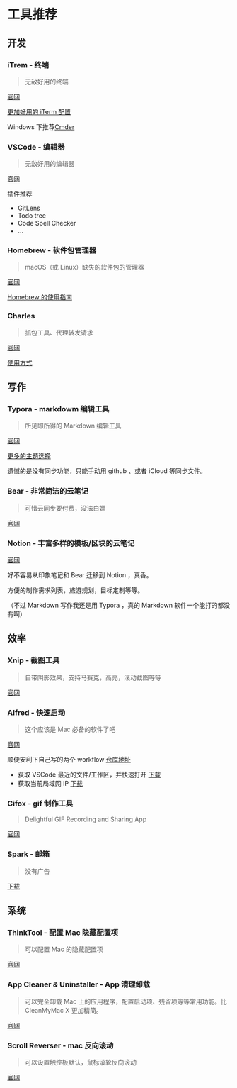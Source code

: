 # 工具推荐



## 开发

### iTrem - 终端

> 无敌好用的终端

[官网](https://iterm2.com/)

[更加好用的 iTerm 配置](./iTerm.md)


Windows 下推荐[Cmder](https://cmder.net/) 



### VSCode - 编辑器

> 无敌好用的编辑器

[官网](https://code.visualstudio.com/)

插件推荐

- GitLens
- Todo tree
- Code Spell Checker
- ...


### Homebrew  - 软件包管理器

> macOS（或 Linux）缺失的软件包的管理器

[官网](https://brew.sh/index_zh-cn)

[Homebrew 的使用指南](./Homebrew.md)



### Charles

> 抓包工具、代理转发请求

[官网](https://www.charlesproxy.com/)

[使用方式](./Charles.md)


## 写作

### Typora - markdowm 编辑工具

> 所见即所得的 Markdown 编辑工具

[官网](https://typora.io/)

[更多的主题选择](http://theme.typora.io/)

遗憾的是没有同步功能，只能手动用 github 、或者 iCloud 等同步文件。


### Bear - 非常简洁的云笔记

> 可惜云同步要付费，没法白嫖

[官网](https://bear.app/cn/)

### Notion - 丰富多样的模板/区块的云笔记

[官网](https://www.notion.so)

好不容易从印象笔记和 Bear 迁移到 Notion ，真香。

方便的制作需求列表，旅游规划，目标定制等等。

（不过 Markdown 写作我还是用 Typora ，真的 Markdown 软件一个能打的都没有啊）




## 效率

### Xnip - 截图工具

> 自带阴影效果，支持马赛克，高亮，滚动截图等等

[官网](https://zh.xnipapp.com/)



### Alfred - 快速启动

>  这个应该是 Mac 必备的软件了吧

[官网](https://www.u.tools/)



顺便安利下自己写的两个 workflow [仓库地址](https://github.com/simonwong/alfred-workflows)

- 获取 VSCode 最近的文件/工作区，并快速打开 [下载](https://github.com/simonwong/alfred-workflows/releases/tag/v0.0.2)
- 获取当前局域网 IP [下载](https://github.com/simonwong/alfred-workflows/releases/tag/0.0.1)




### Gifox - gif 制作工具

> Delightful GIF Recording and Sharing App

[官网](https://gifox.io/)




### Spark - 邮箱

> 没有广告

[下载](https://apps.apple.com/us/app/spark-email-app-by-readdle/id1176895641)




## 系统

### ThinkTool - 配置 Mac 隐藏配置项

> 可以配置 Mac 的隐藏配置项

[官网](https://www.bresink.com/osx/TinkerTool.html)


### App Cleaner & Uninstaller - App 清理卸载

> 可以完全卸载 Mac 上的应用程序，配置启动项、残留项等等常用功能。比 CleanMyMac X 更加精简。

[官网](https://nektony.com/mac-app-uninstaller)

### Scroll Reverser - mac 反向滚动

> 可以设置触控板默认，鼠标滚轮反向滚动

[官网](https://pilotmoon.com/scrollreverser/)

